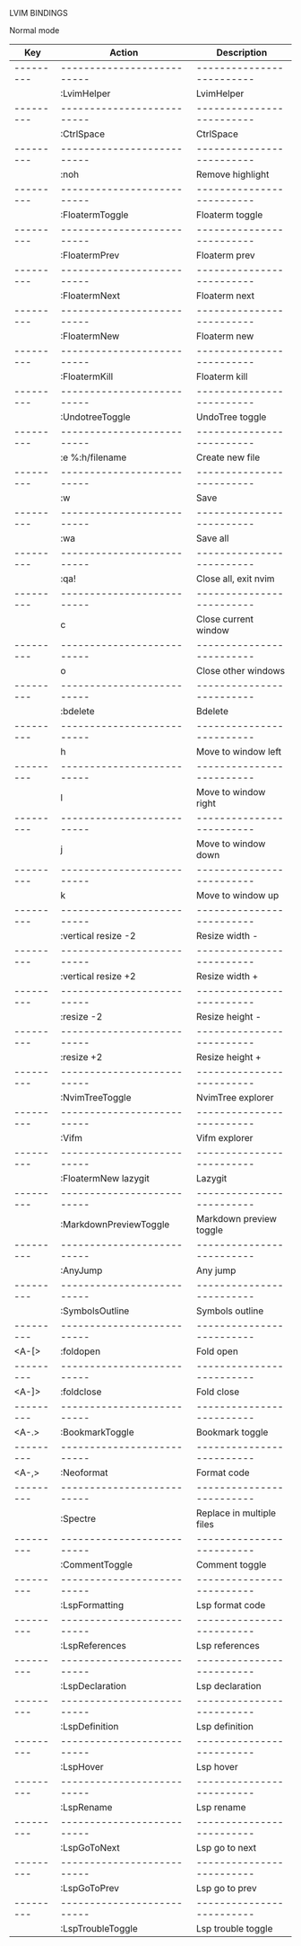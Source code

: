 LVIM BINDINGS

Normal mode

| Key       | Action                     | Description               |
| --------- | -------------------------- | ------------------------- |
| --------- | -------------------------- | ------------------------- |
| <F11>     | :LvimHelper<CR>            | LvimHelper                |
| --------- | -------------------------- | ------------------------- |
| <C-space> | :CtrlSpace<CR>             | CtrlSpace                 |
| --------- | -------------------------- | ------------------------- |
| <Esc>     | <Esc>:noh<CR>              | Remove highlight          |
| --------- | -------------------------- | ------------------------- |
| <F1>      | :FloatermToggle<CR>        | Floaterm toggle           |
| --------- | -------------------------- | ------------------------- |
| <F2>      | :FloatermPrev<CR>          | Floaterm prev             |
| --------- | -------------------------- | ------------------------- |
| <F3>      | :FloatermNext<CR>          | Floaterm next             |
| --------- | -------------------------- | ------------------------- |
| <F4>      | :FloatermNew<CR>           | Floaterm new              |
| --------- | -------------------------- | ------------------------- |
| <F12>     | :FloatermKill<CR>          | Floaterm kill             |
| --------- | -------------------------- | ------------------------- |
| <F5>      | :UndotreeToggle<CR>        | UndoTree toggle           |
| --------- | -------------------------- | ------------------------- |
| <C-n>     | :e %:h/filename<CR>        | Create new file           |
| --------- | -------------------------- | ------------------------- |
| <C-s>     | :w<CR>                     | Save                      |
| --------- | -------------------------- | ------------------------- |
| <C-a>     | :wa<CR>                    | Save all                  |
| --------- | -------------------------- | ------------------------- |
| <C-e>     | :qa!<CR>                   | Close all, exit nvim      |
| --------- | -------------------------- | ------------------------- |
| <C-x>     | <C-w>c                     | Close current window      |
| --------- | -------------------------- | ------------------------- |
| <C-o>     | <C-w>o                     | Close other windows       |
| --------- | -------------------------- | ------------------------- |
| <C-d>     | :bdelete<CR>               | Bdelete                   |
| --------- | -------------------------- | ------------------------- |
| <C-h>     | <C-w>h                     | Move to window left       |
| --------- | -------------------------- | ------------------------- |
| <C-l>     | <C-w>l                     | Move to window right      |
| --------- | -------------------------- | ------------------------- |
| <C-j>     | <C-w>j                     | Move to window down       |
| --------- | -------------------------- | ------------------------- |
| <C-k>     | <C-w>k                     | Move to window up         |
| --------- | -------------------------- | ------------------------- |
| <C-Left>  | :vertical resize -2<CR>    | Resize width -            |
| --------- | -------------------------- | ------------------------- |
| <C-Right> | :vertical resize +2<CR>    | Resize width +            |
| --------- | -------------------------- | ------------------------- |
| <C-Up>    | :resize -2<CR>             | Resize height -           |
| --------- | -------------------------- | ------------------------- |
| <C-Down>  | :resize +2<CR>             | Resize height +           |
| --------- | -------------------------- | ------------------------- |
| <S-e>     | :NvimTreeToggle<CR>        | NvimTree explorer         |
| --------- | -------------------------- | ------------------------- |
| <S-u>     | :Vifm<CR>                  | Vifm explorer             |
| --------- | -------------------------- | ------------------------- |
| <S-l>     | :FloatermNew lazygit<CR>   | Lazygit                   |
| --------- | -------------------------- | ------------------------- |
| <S-m>     | :MarkdownPreviewToggle<CR> | Markdown preview toggle   |
| --------- | -------------------------- | ------------------------- |
| <A-j>     | :AnyJump<CR>               | Any jump                  |
| --------- | -------------------------- | ------------------------- |
| <A-v>     | :SymbolsOutline<CR>        | Symbols outline           |
| --------- | -------------------------- | ------------------------- |
| <A-[>     | :foldopen<CR>              | Fold open                 |
| --------- | -------------------------- | ------------------------- |
| <A-]>     | :foldclose<CR>             | Fold close                |
| --------- | -------------------------- | ------------------------- |
| <A-.>     | :BookmarkToggle<CR>        | Bookmark toggle           |
| --------- | -------------------------- | ------------------------- |
| <A-,>     | :Neoformat<CR>             | Format code               |
| --------- | -------------------------- | ------------------------- |
| <A-s>     | :Spectre<CR>               | Replace in multiple files |
| --------- | -------------------------- | ------------------------- |
| <A-/>     | :CommentToggle<CR>         | Comment toggle            |
| --------- | -------------------------- | ------------------------- |
| <A-f>     | :LspFormatting<CR>         | Lsp format code           |
| --------- | -------------------------- | ------------------------- |
| <A-g>     | :LspReferences<CR>         | Lsp references            |
| --------- | -------------------------- | ------------------------- |
| <A-d>     | :LspDeclaration<CR>        | Lsp declaration           |
| --------- | -------------------------- | ------------------------- |
| <A-p>     | :LspDefinition<CR>         | Lsp definition            |
| --------- | -------------------------- | ------------------------- |
| <A-h>     | :LspHover<CR>              | Lsp hover                 |
| --------- | -------------------------- | ------------------------- |
| <A-r>     | :LspRename<CR>             | Lsp rename                |
| --------- | -------------------------- | ------------------------- |
| <A-n>     | :LspGoToNext<CR>           | Lsp go to next            |
| --------- | -------------------------- | ------------------------- |
| <A-p>     | :LspGoToPrev<CR>           | Lsp go to prev            |
| --------- | -------------------------- | ------------------------- |
| <A-e>     | :LspTroubleToggle<CR>      | Lsp trouble toggle        |
